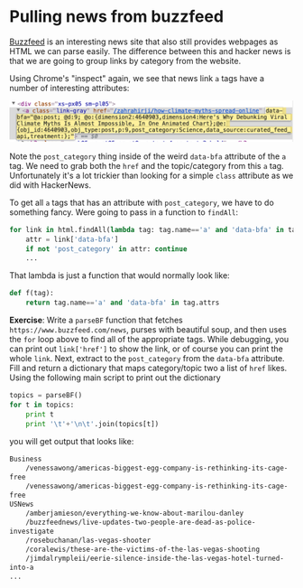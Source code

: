 # Pulling news from buzzfeed

[Buzzfeed](https://www.buzzfeed.com/news) is an interesting news site that also still provides webpages as HTML we can parse easily. The difference between this and hacker news is that we are going to group links by category from the website.

Using Chrome's "inspect" again, we see that news link `a` tags have a number of interesting attributes:

<img src=figures/buzzfeed.png width=550>

Note the `post_category` thing inside of the weird `data-bfa` attribute of the `a` tag. We need to grab both the `href` and the topic/category from this `a` tag. Unfortunately it's a lot trickier than looking for a simple `class` attribute as we did with HackerNews.

To get all `a` tags that has an attribute with `post_category`, we have to do something fancy. Were going to pass in a function to `findAll`:

```python
for link in html.findAll(lambda tag: tag.name=='a' and 'data-bfa' in tag.attrs):
    attr = link['data-bfa']
    if not 'post_category' in attr: continue
    ...
```

That lambda is just a function that would normally look like:

```python
def f(tag):
    return tag.name=='a' and 'data-bfa' in tag.attrs
```

**Exercise**: Write a `parseBF` function that fetches `https://www.buzzfeed.com/news`, purses with beautiful soup, and then uses the `for` loop above to find all of the appropriate tags. While debugging, you can print out `link['href']` to show the link, or of course you can print the whole `link`. Next, extract to the `post_category` from the `data-bfa` attribute.  Fill and return a dictionary that maps category/topic two a list of `href` likes.  Using the following main script to print out the dictionary

```python
topics = parseBF()
for t in topics:
    print t
    print '\t'+'\n\t'.join(topics[t])
```

you will get output that looks like:

```
Business
	/venessawong/americas-biggest-egg-company-is-rethinking-its-cage-free
	/venessawong/americas-biggest-egg-company-is-rethinking-its-cage-free
USNews
	/amberjamieson/everything-we-know-about-marilou-danley
	/buzzfeednews/live-updates-two-people-are-dead-as-police-investigate
	/rosebuchanan/las-vegas-shooter
	/coralewis/these-are-the-victims-of-the-las-vegas-shooting
	/jimdalrympleii/eerie-silence-inside-the-las-vegas-hotel-turned-into-a
...
```
